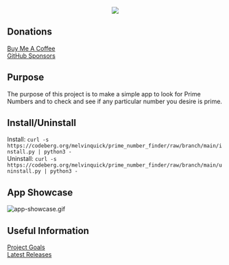 <p align="center"> <img src="src/prime_number_finder/resources/images/prime_number_finder-256.png" /> </p>

## Donations

[Buy Me A Coffee](https://www.buymeacoffee.com/KingKairos)  
[GitHub Sponsors](https://github.com/sponsors/melvinquick)

## Purpose

The purpose of this project is to make a simple app to look for Prime Numbers and to check and see if any particular number you desire is prime.

## Install/Uninstall

Install: `curl -s https://codeberg.org/melvinquick/prime_number_finder/raw/branch/main/install.py | python3 -`  
Uninstall: `curl -s https://codeberg.org/melvinquick/prime_number_finder/raw/branch/main/uninstall.py | python3 -`

## App Showcase

![app-showcase.gif](src/prime_number_finder/resources/gifs/app_showcase.gif)

## Useful Information

[Project Goals](https://codeberg.org/melvinquick/prime_number_finder/projects/14092)  
[Latest Releases](https://pypi.org/project/prime_number_finder/)
